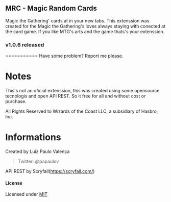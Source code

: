 ## MRC - Magic Random Cards

Magic the Gathering' cards at in your new tabs.
This extenssion was created for the Magic the Gathering's loves always staying with conected at the card game. 
If you like MTG's arts and the game thats's your extenssion.

### v1.0.6 released
===========
Have some problem? Report me please. 

Notes
====
This's not an oficial extenssion, this was created using some opensource tecnologis and open API REST. So it free for all and without cost or purchase.

 All Rights Reserved to Wizards of the Coast LLC, a subsidiary of Hasbro, Inc.

Informations
====
Created by Luiz Paulo Valença
> Twitter: @papaulov

API REST by Scryfall(https://scryfall.com/)

#### License 
Licensed under [MIT](https://opensource.org/licenses/MIT)
